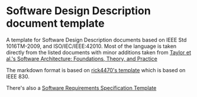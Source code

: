# Software Design Description document template
A template for Software Design Description documents based on IEEE Std 1016TM-2009, and ISO/IEC/IEEE:42010. Most of the language is taken directly from the listed documents with minor additions taken from [Taylor et al.'s Software Architecture: Foundations, Theory, and Practice](https://www.wiley.com/en-us/Software+Architecture%3A+Foundations%2C+Theory%2C+and+Practice-p-9780470167748)

The markdown format is based on [rick4470's template](https://github.com/rick4470/IEEE-SRS-Tempate) which is based on IEEE 830.

There's also a [Software Requirements Specification Template](https://github.com/jam01/SRS-Template)
